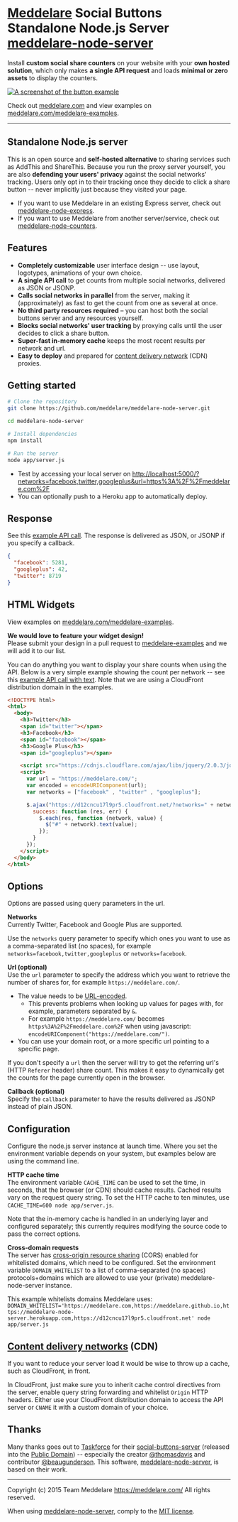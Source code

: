 # [Meddelare](https://meddelare.com/) Social Buttons Standalone Node.js Server [meddelare-node-server](https://github.com/meddelare/meddelare-node-server)


Install **custom social share counters** on your website with your **own hosted solution**, which only makes **a single API request** and loads **minimal or zero assets** to display the counters.

[![A screenshot of the button example](https://cloud.githubusercontent.com/assets/1398544/8511166/5c92d0b2-230b-11e5-895a-d3b67da749b5.png)](https://meddelare.com/)

Check out [meddelare.com](https://meddelare.com/) and view examples on [meddelare.com/meddelare-examples](https://meddelare.com/meddelare-examples).



---



## Standalone Node.js server

This is an open source and **self-hosted alternative** to sharing services such as AddThis and ShareThis. Because you run the proxy server yourself, you are also **defending your users' privacy** against the social networks' tracking. Users only opt in to their tracking once they decide to click a share button -- never implicitly just because they visited your page.

- If you want to use Meddelare in an existing Express server, check out [meddelare-node-express](https://github.com/meddelare/meddelare-node-express).
- If you want to use Meddelare from another server/service, check out [meddelare-node-counters](https://github.com/meddelare/meddelare-node-counters).



## Features

- **Completely customizable** user interface design -- use layout, logotypes, animations of your own choice.
- **A single API call** to get counts from multiple social networks, delivered as JSON or JSONP.
- **Calls social networks in parallel** from the server, making it (approximately) as fast to get the count from one as several at once.
- **No third party resources required** – you can host both the social buttons server and any resources yourself.
- **Blocks social networks' user tracking** by proxying calls until the user decides to click a share button.
- **Super-fast in-memory cache** keeps the most recent results per network and url.
- **Easy to deploy** and prepared for [content delivery network](https://en.wikipedia.org/wiki/Content_delivery_network) (CDN) proxies.


## Getting started

```bash
# Clone the repository
git clone https://github.com/meddelare/meddelare-node-server.git

cd meddelare-node-server

# Install dependencies
npm install

# Run the server
node app/server.js
```

- Test by accessing your local server on [http://localhost:5000/?networks=facebook,twitter,googleplus&url=https%3A%2F%2Fmeddelare.com%2F](http://localhost:5000/?networks=facebook,twitter,googleplus&url=https%3A%2F%2Fmeddelare.com%2F)
- You can optionally push to a Heroku app to automatically deploy.



## Response

See this [example API call](https://d12cncu17l9pr5.cloudfront.net/?networks=facebook,twitter,googleplus&url=https%3A%2F%2Fmeddelare.com%2F). The response is delivered as JSON, or JSONP if you specify a callback.

```json
{
  "facebook": 5281,
  "googleplus": 42,
  "twitter": 8719
}
```



## HTML Widgets

View examples on [meddelare.com/meddelare-examples](https://meddelare.com/meddelare-examples).

**We would love to feature your widget design!**  
Please submit your design in a pull request to [meddelare-examples](https://github.com/meddelare/meddelare-examples) and we will add it to our list.

You can do anything you want to display your share counts when using the API. Below is a very simple example showing the count per network -- see this [example API call with text](https://meddelare.com/meddelare-examples/examples/text/). Note that we are using a CloudFront distribution domain in the examples.

```html
<!DOCTYPE html>
<html>
  <body>
    <h3>Twitter</h3>
    <span id="twitter"></span>
    <h3>Facebook</h3>
    <span id="facebook"></span>
    <h3>Google Plus</h3>
    <span id="googleplus"></span>

    <script src="https://cdnjs.cloudflare.com/ajax/libs/jquery/2.0.3/jquery.min.js"></script>
    <script>
      var url = "https://meddelare.com/";
      var encoded = encodeURIComponent(url);
      var networks = ["facebook" , "twitter" , "googleplus"];

      $.ajax("https://d12cncu17l9pr5.cloudfront.net/?networks=" + networks.join(",") + "&url=" + encoded, {
        success: function (res, err) {
          $.each(res, function (network, value) {
            $("#" + network).text(value);
          });
        }
      });
    </script>
  </body>
</html>
```



## Options

Options are passed using query parameters in the url.


**Networks**  
Currently Twitter, Facebook and Google Plus are supported.

Use the `networks` query parameter to specify which ones you want to use as a comma-separated list (no spaces), for example `networks=facebook,twitter,googleplus` or `networks=facebook`.


**Url (optional)**  
Use the `url` parameter to specify the address which you want to retrieve the number of shares for, for example `https://meddelare.com/`.


- The value needs to be [URL-encoded](http://en.wikipedia.org/wiki/URL_encoding).
  - This prevents problems when looking up values for pages with, for example, parameters separated by `&`.
  - For example `https://meddelare.com/` becomes `https%3A%2F%2Fmeddelare.com%2F` when using javascript: `encodeURIComponent("https://meddelare.com/")`.
- You can use your domain root, or a more specific url pointing to a specific page.


If you don't specify a `url` then the server will try to get the referring url's (HTTP `Referer` header) share count. This makes it easy to dynamically get the counts for the page currently open in the browser.


**Callback (optional)**  
Specify the `callback` parameter to have the results delivered as JSONP instead of plain JSON.



## Configuration

Configure the node.js server instance at launch time. Where you set the environment variable depends on your system, but examples below are using the command line.

**HTTP cache time**  
The environment variable `CACHE_TIME` can be used to set the time, in seconds, that the browser (or CDN) should cache results. Cached results vary on the request query string. To set the HTTP cache to ten minutes, use `CACHE_TIME=600 node app/server.js`.

Note that the in-memory cache is handled in an underlying layer and configured separately; this currently requires modifying the source code to pass the correct options.



**Cross-domain requests**  
The server has [cross-origin resource sharing](https://en.wikipedia.org/wiki/Cross-origin_resource_sharing) (CORS) enabled for whitelisted domains, which need to be configured. Set the environment variable `DOMAIN_WHITELIST` to a list of comma-separated (no spaces) protocols+domains which are allowed to use your (private) meddelare-node-server instance.

This example whitelists domains Meddelare uses: `DOMAIN_WHITELIST='https://meddelare.com,https://meddelare.github.io,https://meddelare-node-server.herokuapp.com,https://d12cncu17l9pr5.cloudfront.net' node app/server.js`



## [Content delivery networks](https://en.wikipedia.org/wiki/Content_delivery_network) (CDN)

If you want to reduce your server load it would be wise to throw up a cache, such as CloudFront, in front.

In CloudFront, just make sure you to inherit cache control directives from the server, enable query string forwarding and whitelist `Origin` HTTP headers. Either use your CloudFront distribution domain to access the API server or `CNAME` it with a custom domain of your choice.



## Thanks

Many thanks goes out to [Taskforce](https://taskforce.is/) for their [social-buttons-server](https://github.com/tfrce/social-buttons-server) (released into the [Public Domain](https://github.com/tfrce/social-buttons-server/tree/faf1a41e5d2d44b7e6de460b9369f11437095af1)) -- especially the creator [@thomasdavis](https://github.com/thomasdavis) and contributor [@beaugunderson](https://github.com/beaugunderson). This software, [meddelare-node-server](https://github.com/meddelare/meddelare-node-server), is based on their work.



---

Copyright (c) 2015 Team Meddelare <https://meddelare.com/> All rights reserved.

When using [meddelare-node-server](https://github.com/meddelare/meddelare-node-server), comply to the [MIT license](https://opensource.org/licenses/MIT).
